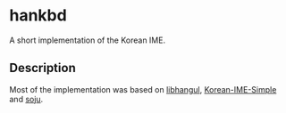 # hankbd
A short implementation of the Korean IME.

## Description
Most of the implementation was based on [libhangul](https://github.com/libhangul/libhangul), [Korean-IME-Simple](https://github.com/SniperAK/korean-ime-simple) and [soju](https://github.com/gyungoh/soju).

